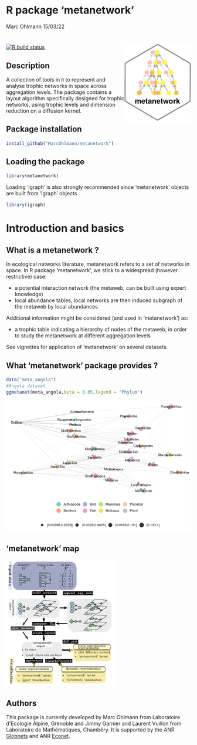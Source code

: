 R package ‘metanetwork’
================
Marc Ohlmann
15/03/22

# <img src="man/figures/logo_metanetwork.png" align="right" />

<!-- badges: start -->

[![R build
status](https://github.com/pln-team/PLNmodels/workflows/R-CMD-check/badge.svg)](https://github.com/MarcOhlmann/metanetwork/actions)
<!-- badges: end -->

## Description

A collection of tools in `R` to represent and analyse trophic networks
in space across aggregation levels. The package contains a layout
algorithm specifically designed for trophic networks, using trophic
levels and dimension reduction on a diffusion kernel.

## Package installation

``` r
install_github("MarcOhlmann/metanetwork")
```

## Loading the package

``` r
library(metanetwork)
```

Loading ‘igraph’ is also strongly recommended since ‘metanetwork’
objects are built from ‘igraph’ objects

``` r
library(igraph)
```

# Introduction and basics

## What is a metanetwork ?

In ecological networks literature, metanetwork refers to a set of
networks in space. In R package ‘metanetwork’, we stick to a widespread
(however restrictive) case:

- a potential interaction network (the metaweb, can be built using
  expert knowledge)
- local abundance tables, local networks are then induced subgraph of
  the metaweb by local abundances

Additional information might be considered (and used in ‘metanetwork’)
as:

- a trophic table indicating a hierarchy of nodes of the metaweb, in
  order to study the metanetwork at different aggregation levels

See vignettes for application of ‘metanetwork’ on several datasets.

## What ‘metanetwork’ package provides ?

``` r
data("meta_angola")
#Angola dataset
ggmetanet(meta_angola,beta = 0.05,legend = "Phylum")
```

![](man/figures/unnamed-chunk-4-1.png)<!-- -->

## ‘metanetwork’ map

<img src="man/figures/metanetwork_map.png" title="A caption" alt="A caption" width="60%" />

## Authors

This package is currently developed by Marc Ohlmann from Laboratoire
d’Ecologie Alpine, Grenoble and Jimmy Garnier and Laurent Vuillon from
Laboratoire de Mathématiques, Chambéry. It is supported by the ANR
[Globnets](https://anr.fr/Projet-ANR-16-CE02-0009) and ANR
[Econet](https://cmatias.perso.math.cnrs.fr/ANR_EcoNet.html).
